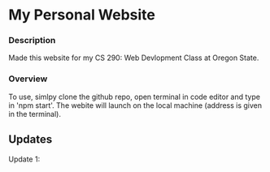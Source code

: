 # My Personal Website

### Description

Made this website for my CS 290: Web Devlopment Class at Oregon State.

### Overview

To use, simlpy clone the github repo, open terminal in code editor and type in 'npm start'. The webite will launch on the local machine (address is given in the terminal).

## Updates

Update 1:
